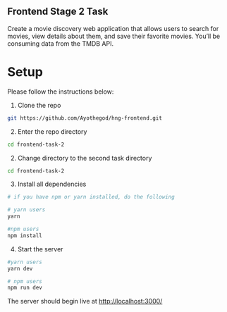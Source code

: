 ## Frontend Stage 2 Task

Create a movie discovery web application that allows users to search for movies, view details about them, and save their favorite movies. You’ll be consuming data from the TMDB API.

# Setup

Please follow the instructions below:

1. Clone the repo

```bash
git https://github.com/Ayothegod/hng-frontend.git
```

2. Enter the repo directory

```bash
cd frontend-task-2
```

2. Change directory to the second task directory

```bash
cd frontend-task-2
```

3. Install all dependencies

```bash
# if you have npm or yarn installed, do the following

# yarn users
yarn

#npm users
npm install
```

4. Start the server

```bash
#yarn users
yarn dev

# npm users
npm run dev

```

The server should begin live at [http://localhost:3000/](http://localhost:3000/)